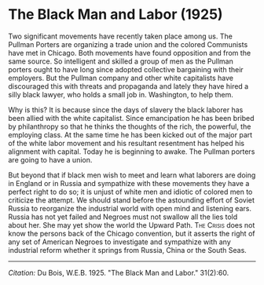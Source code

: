 # The Black Man and Labor (1925)

Two significant movements have recently taken place among us. The Pullman Porters are organizing a trade union and the colored Communists have met in Chicago. Both movements have found opposition and from the same source. So intelligent and skilled a group of men as the Pullman porters ought to have long since adopted collective bargaining with their employers. But the Pullman company and other white capitalists have discouraged this with threats and propaganda and lately they have hired a silly black lawyer, who holds a small job in. Washington, to help them.

Why is this? It is because since the days of slavery the black laborer has been allied with the white capitalist. Since emancipation he has been bribed by philanthropy so that he thinks the thoughts of the rich, the powerful, the employing class. At the same time he has been kicked out of the major part of the white labor movement and his resultant resentment has helped his alignment with capital. Today he is beginning to awake. The Pullman porters are going to have a union.

But beyond that if black men wish to meet and learn what laborers are doing in England or in Russia and sympathize with these movements they have a perfect right to do so; it is unjust of white men and idiotic of colored men to criticize the attempt. We should stand before the astounding effort of Soviet Russia to reorganize the industrial world with open mind and listening ears. Russia has not yet failed and Negroes must not swallow all the lies told about her. She may yet show the world the Upward Path. <span style="font-variant:small-caps;">The Crisis</span> does not know the persons back of the Chicago convention, but it asserts the right of any set of American Negroes to investigate and sympathize with any industrial reform whether it springs from Russia, China or the South Seas.


_________________
*Citation:* Du Bois, W.E.B. 1925. "The Black Man and Labor."  31(2):60.
